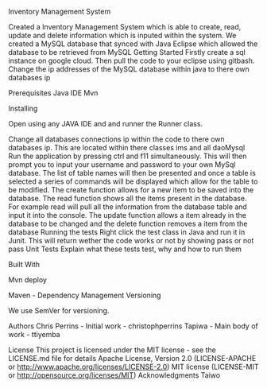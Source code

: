 Inventory Management System

Created a Inventory Management System which is able to create, read, update and delete information which is inputed within the system. We created a MySQL database that synced with Java Eclipse which allowed the database to be retrieved from MySQL
Getting Started
Firstly create a sql instance on google cloud. Then pull the code to your eclipse using gitbash. Change the ip addresses of the MySQL database within java to there own databases ip

Prerequisites
Java IDE
Mvn

Installing

Open using any  JAVA IDE and and runner the Runner class.

Change all databases connections ip within the code to there own databases ip. This are located within there classes ims and all daoMysql
Run the application by pressing ctrl and f11 simultaneously. This will then prompt you to input your username and password to your own MySql database. The list of table names will then be presented and once a table is selected a series of commands will be displayed which allow for the table to be modified. The create function allows for a new item to be saved into the database. The read function shows all the items present in the database. For example read will pull all the information from the database table and input it into the console. The update function allows a item already in the database to be changed and the delete function removes a item from the database
Running the tests
Right click the test class in Java and run it in Junit. This will return wether the code works or not by showing pass or not pass
Unit Tests
Explain what these tests test, why and how to run them

Built With

Mvn deploy

Maven - Dependency Management
Versioning

We use SemVer for versioning.

Authors
Chris Perrins - Initial work - christophperrins
Tapiwa - Main body of work - ttiyemba

License
This project is licensed under the MIT license - see the LICENSE.md file for details
Apache License, Version 2.0 (LICENSE-APACHE or http://www.apache.org/licenses/LICENSE-2.0)
MIT license (LICENSE-MIT or http://opensource.org/licenses/MIT)
Acknowledgments
Taiwo
